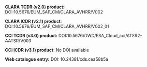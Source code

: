 
  **CLARA TCDR (v2.0) product:**   DOI:10.5676/EUM_SAF_CM/CLARA_AVHRR/V002  

  **CLARA ICDR (v2.1) product:**   DOI:10.5676/EUM_SAF_CM/CLARA_AVHRR/V002_01  
 
  **CCI TCDR (v3.0) product:**   DOI:10.5676/DWD/ESA_Cloud_cci/ATSR2-AATSR/V003

  **CCI ICDR (v3.1) product:**   No DOI available  

  **Web catalogue entry:**   DOI: 10.24381/cds.cea58b5a   
 
